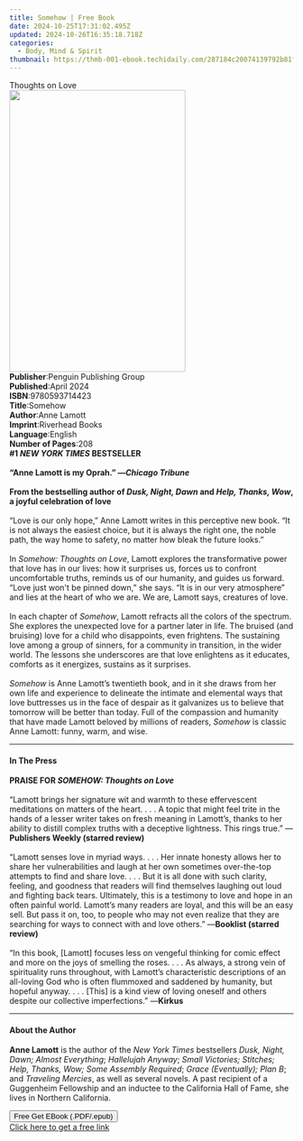```yaml
---
title: Somehow | Free Book
date: 2024-10-25T17:31:02.495Z
updated: 2024-10-26T16:35:18.718Z
categories:
  - Body, Mind & Spirit
thumbnail: https://thmb-001-ebook.techidaily.com/287184c20074139792b81f17de1ce3f33a53d04243008e82cfe2fe25f68e0086.jpg
---
```

<main id="book-container">
  <div class="flex flex-col">
    <div class="book-brief flex-1 py-6 px-4 sm:p-6 md:py-10 md:px-8">
      <!-- brief-->
      <div class="book-brief-main">Thoughts on Love</div>
    </div>
    <div
      class="book-meta-info flex-1 grid gap-4 col-start-1 col-end-3 row-start-1 sm:mb-6 sm:grid-cols-4 lg:gap-6 lg:col-start-2 lg:row-end-6 lg:row-span-6 lg:mb-0"
    >
      <div
        class="book-meta-info-left place-content-center mt-4 p-4 text-sm leading-6 col-start-2 col-span-2 dark:text-slate-400"
      >
        <img
          class="w-full h-500 object-cover rounded-lg sm:h-255 sm:col-span-2 lg:col-span-full"
          src="https://img-001-ebook.techidaily.com/edb6a0e60c7e512f24fa58c359758193e0fbeb7374df01db415f570813460464.jpg"
          alt=""
          width="312"
          height="500"
        />
      </div>
      <div
        class="book-meta-info-right mt-2 col-start-1 row-start-2 col-span-3 self-center"
      >
        <!-- meta data  -->
        <div class="flex flex-col px-4 md:px-8">
          <div class="flex-1">
            <strong>Publisher</strong>:<span class="px-2"
              >Penguin Publishing Group</span
            >
          </div>
          <div class="flex-1">
            <strong>Published</strong>:<span class="px-2">April 2024</span>
          </div>
          <div class="flex-1">
            <strong>ISBN</strong>:<span class="px-2">9780593714423</span>
          </div>
          <div class="flex-1">
            <strong>Title</strong>:<span class="px-2">Somehow</span>
          </div>
          <div class="flex-1">
            <strong>Author</strong>:<span class="px-2">Anne Lamott</span>
          </div>
          <div class="flex-1">
            <strong>Imprint</strong>:<span class="px-2">Riverhead Books</span>
          </div>
          <div class="flex-1">
            <strong>Language</strong>:<span class="px-2">English</span>
          </div>
          <div class="flex-1">
            <strong>Number of Pages</strong>:<span class="px-2">208</span>
          </div>
        </div>
      </div>
    </div>
    <div class="book-description flex-1 py-6 px-4 sm:p-6 md:py-10 md:px-8">
      <div class="book-description-main">
        <div accordion-content="" id="description">
          <b
            >#1 <i>NEW YORK TIMES</i> BESTSELLER<br /><br />“Anne Lamott is my
            Oprah.” —<i>Chicago Tribune</i><br /><br />From the bestselling
            author of <i>Dusk, Night, Dawn </i>and <i>Help, Thanks, Wow</i>, a
            joyful celebration of love</b
          ><br /><br />“Love is our only hope,” Anne Lamott writes in this
          perceptive new book. “It is not always the easiest choice, but it is
          always the right one, the noble path, the way home to safety, no
          matter how bleak the future looks.”<br /><br />In
          <i>Somehow: Thoughts on Love</i>, Lamott explores the transformative
          power that love has in our lives: how it surprises us, forces us to
          confront uncomfortable truths, reminds us of our humanity, and guides
          us forward. “Love just won't be pinned down,” she says. “It is in our
          very atmosphere” and lies at the heart of who we are. We are, Lamott
          says, creatures of love.<br /><br />In each chapter of
          <i>Somehow</i>,&nbsp;Lamott refracts all the colors of the spectrum.
          She explores the unexpected love for a partner later in life. The
          bruised (and bruising) love for a child who disappoints, even
          frightens. The sustaining love among a group of sinners, for a
          community in transition, in the wider world. The lessons she
          underscores are that love enlightens as it educates, comforts as it
          energizes, sustains as it surprises.&nbsp;<br /><br /><i>Somehow </i
          >is Anne Lamott’s&nbsp;twentieth book, and in it she draws from her
          own life and experience to delineate the intimate and elemental ways
          that love buttresses us in the face of despair as it galvanizes us to
          believe that tomorrow will be better than today. Full of the
          compassion and humanity that have made Lamott beloved by millions of
          readers, <i>Somehow </i>is classic Anne Lamott: funny, warm, and wise.
        </div>
        <div class="accordion-fader"></div>
      </div>
    </div>
    <div class="book-excerpts flex-1 py-6 px-4 sm:p-6 md:py-10 md:px-8">
      <!-- excerpts-->
      <div class="book-excerpts-main">
        <hr />
        <h4 class="placeholder placeholder-heading">
          <span>In The Press</span>
        </h4>
        <p>
          <b>PRAISE FOR <i>SOMEHOW: Thoughts on Love </i> </b><br />
          <b> </b><br />
          “Lamott brings her signature wit and warmth to these effervescent
          meditations on matters of the heart. . . . A topic that might feel
          trite in the hands of a lesser writer takes on fresh meaning in
          Lamott’s, thanks to her ability to distill complex truths with a
          deceptive lightness. This rings true.”&nbsp;—<b
            >Publishers Weekly (starred review)</b
          ><br />
          &nbsp;<br />
          “Lamott senses love in myriad ways. . . . Her innate honesty allows
          her to share her vulnerabilities and laugh at her own sometimes
          over-the-top attempts to find and share love.&nbsp;. . .&nbsp;But it
          is all done with such clarity, feeling, and goodness that readers will
          find themselves laughing out loud and fighting back tears. Ultimately,
          this is a testimony to love and hope in an often painful world.
          Lamott’s many readers are loyal, and this will be an easy sell. But
          pass it on, too, to people who may not even realize that they are
          searching for ways to connect with and love others.” —<b
            >Booklist (starred review)<br /></b
          ><br />
          “In this book, [Lamott] focuses less on vengeful thinking for comic
          effect and more on the joys of smelling the roses.&nbsp;. . .&nbsp;As
          always, a strong vein of spirituality runs throughout, with Lamott’s
          characteristic descriptions of an all-loving God who is often
          flummoxed and saddened by humanity, but hopeful anyway.&nbsp;. .
          .&nbsp;[This] is a kind view of loving oneself and others despite our
          collective imperfections.” —<b>Kirkus</b>
        </p>
      </div>
    </div>
    <div class="book-about-author flex-1 py-6 px-4 sm:p-6 md:py-10 md:px-8">
      <!-- about author-->
      <div class="book-main-author-main">
        <hr />
        <h4 class="placeholder placeholder-heading">
          <span>About the Author</span>
        </h4>
        <p>
          <b>Anne Lamott</b> is the author of the
          <i>New York Times</i> bestsellers
          <i>Dusk, Night, Dawn; Almost Everything</i>;<i> Hallelujah Anyway</i
          >;<i>
            Small Victories; Stitches; Help, Thanks, Wow; Some Assembly
            Required</i
          >; <i>Grace (Eventually); Plan B</i>; and <i>Traveling Mercies</i>, as
          well as several novels. A past recipient of a Guggenheim Fellowship
          and an inductee to the California Hall of Fame, she lives in Northern
          California.
        </p>
      </div>
    </div>
    <div class="book-free-get flex-1 py-6 px-4 sm:p-6 md:py-10 md:px-8">
      <button
        id="btn-free-get"
        class="bg-blue-500 hover:bg-blue-700 text-white font-bold py-2 px-4 rounded"
      >
        Free Get EBook (.PDF/.epub)
      </button>
      <div id="countdown-display" class="px-2 text-lg mt-2"></div>
      <a
        id="free-link"
        class="hidden bg-blue-500 hover:bg-blue-700 text-white font-bold py-2 px-4 rounded"
        href="https://www.ebooks.com/en-us/book/210902617/somehow/anne-lamott/"
        target="_blank"
        >Click here to get a free link</a
      >
    </div>
    <script>
      let countdownTime = 0;
      let countdownInterval = null;
      document
        .getElementById('btn-free-get')
        .addEventListener('click', startCountdown);
      function startCountdown() {
        countdownTime = new Date().getTime() + 60000 * 3;
        countdownInterval = setInterval(updateCountdown, 1000);
        document.getElementById('btn-free-get').disabled = true;
        document
          .getElementById('btn-free-get')
          .classList.add('bg-gray-500', 'cursor-not-allowed');
      }
      function updateCountdown() {
        let currentTime = new Date().getTime();
        let timeLeft = countdownTime - currentTime;
        let secondsLeft = Math.floor(timeLeft / 1000);
        document.getElementById('countdown-display').innerHTML =
          `Remaining time: ${secondsLeft} seconds.`;
        if (secondsLeft <= 0) {
          clearInterval(countdownInterval);
          document.getElementById('btn-free-get').classList.add('hidden');
          document.getElementById('free-link').classList.remove('hidden');
          document.getElementById('countdown-display').innerHTML = '';
        }
      }
    </script>
  </div>
</main>

<ins class="adsbygoogle"
      style="display:block"
      data-ad-client="ca-pub-7571918770474297"
      data-ad-slot="8358498916"
      data-ad-format="auto"
      data-full-width-responsive="true"></ins>
    